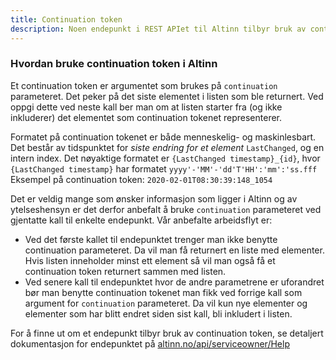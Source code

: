 ```yaml
---
title: Continuation token
description: Noen endepunkt i REST APIet til Altinn tilbyr bruk av continuation token. Denne siden beskriver hvordan man kan bruke continuation token i Altinn.
---
```


### Hvordan bruke continuation token i Altinn

Et continuation token er argumentet som brukes på `continuation` parameteret. 
Det peker på det siste elementet i listen som ble returnert. Ved oppgi 
dette ved neste kall ber man om at listen starter fra (og ikke 
inkluderer) det elementet som continuation tokenet representerer. 

Formatet på continuation tokenet er både menneskelig- og maskinlesbart. 
Det består av tidspunktet for _siste endring for et element_ `LastChanged`, og en 
intern index. Det nøyaktige formatet er `{LastChanged timestamp}_{id}`, hvor 
`{LastChanged timestamp}` har formatet `yyyy'-'MM'-'dd'T'HH':'mm':'ss.fff` 
Eksempel på continuation token: `2020-02-01T08:30:39:148_1054` 

Det er veldig mange som ønsker informasjon som ligger i Altinn og av ytelseshensyn er det derfor 
anbefalt å bruke `continuation` parameteret ved gjentatte kall til enkelte endepunkt. Vår anbefalte 
arbeidsflyt er: 

* Ved det første kallet til endepunktet trenger man ikke benytte continuation 
  parameteret. Da vil man få returnert en liste med elementer. Hvis 
  listen inneholder minst ett element så vil man også få et continuation token 
  returnert sammen med listen. 
* Ved senere kall til endepunktet hvor de andre parametrene er uforandret bør man benytte 
  continuation tokenet man fikk ved forrige kall som argument for 
  `continuation` parameteret. Da vil kun nye elementer og elementer som har 
  blitt endret siden sist kall, bli inkludert i listen. 

For å finne ut om et endepunkt tilbyr bruk av continuation token, se detaljert dokumentasjon for endepunktet på [altinn.no/api/serviceowner/Help](https://www.altinn.no/api/serviceowner/Help)